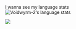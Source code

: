 I wanna see my language stats<br>
![Voidwyrm-2's language stats](https://github-readme-stats.vercel.app/api/top-langs/?username=voidwyrm-2&hide=brainfuck&layout=compact&theme=synthwave)


<p align="left">
	<img src="https://raw.githubusercontent.com/catppuccin/catppuccin/main/assets/footers/gray0_ctp_on_line.svg?sanitize=true" />
</p>
<!--https://github.com/catppuccin-->
